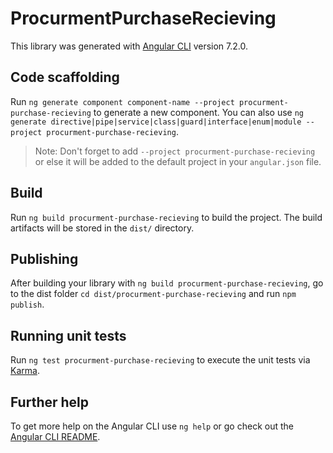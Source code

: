 # ProcurmentPurchaseRecieving

This library was generated with [Angular CLI](https://github.com/angular/angular-cli) version 7.2.0.

## Code scaffolding

Run `ng generate component component-name --project procurment-purchase-recieving` to generate a new component. You can also use `ng generate directive|pipe|service|class|guard|interface|enum|module --project procurment-purchase-recieving`.

> Note: Don't forget to add `--project procurment-purchase-recieving` or else it will be added to the default project in your `angular.json` file.

## Build

Run `ng build procurment-purchase-recieving` to build the project. The build artifacts will be stored in the `dist/` directory.

## Publishing

After building your library with `ng build procurment-purchase-recieving`, go to the dist folder `cd dist/procurment-purchase-recieving` and run `npm publish`.

## Running unit tests

Run `ng test procurment-purchase-recieving` to execute the unit tests via [Karma](https://karma-runner.github.io).

## Further help

To get more help on the Angular CLI use `ng help` or go check out the [Angular CLI README](https://github.com/angular/angular-cli/blob/master/README.md).
